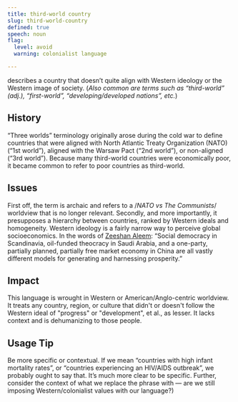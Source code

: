 ```yaml
---
title: third-world country
slug: third-world-country
defined: true
speech: noun
flag:
  level: avoid
  warning: colonialist language

---
```


describes a country that doesn’t quite align with Western ideology or the Western image of society. (_Also common are terms such as “third-world” (adj.), “first-world”, “developing/developed nations”, etc._)

## History

“Three worlds” terminology originally arose during the cold war to define countries that were aligned with North Atlantic Treaty Organization (NATO) (“1st world”), aligned with the Warsaw Pact (“2nd world”), or non-aligned (“3rd world”). Because many third-world countries were economically poor, it became common to refer to poor countries as third-world.

## Issues

First off, the term is archaic and refers to a /_NATO vs The Communists_/ worldview that is no longer relevant. Secondly, and more importantly, it presupposes a hierarchy between countries, ranked by Western ideals and homogeneity. Western ideology is a fairly narrow way to perceive global socioeconomics. In the words of [Zeeshan Aleem](_https://www.mic.com/articles/107686/why-you-shouldn-t-call-poor-nations-third-world-countries_): “Social democracy in Scandinavia, oil-funded theocracy in Saudi Arabia, and a one-party, partially planned, partially free market economy in China are all vastly different models for generating and harnessing prosperity.”

## Impact

This language is wrought in Western or American/Anglo-centric worldview. It treats any country, region, or culture that didn't or doesn't follow the Western ideal of "progress" or "development", et al., as lesser. It lacks context and is dehumanizing to those people.

## Usage Tip

Be more specific or contextual. If we mean “countries with high infant mortality rates”, or “countries experiencing an HIV/AIDS outbreak”, we probably ought to say that. It’s much more clear to be specific. Further, consider the context of what we replace the phrase with — are we still imposing Western/colonialist values with our language?)
